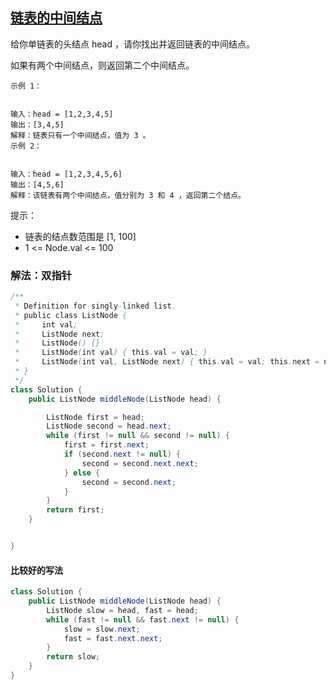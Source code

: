 ## [链表的中间结点](https://leetcode.cn/problems/middle-of-the-linked-list/description/)

给你单链表的头结点 head ，请你找出并返回链表的中间结点。

如果有两个中间结点，则返回第二个中间结点。


````
示例 1：


输入：head = [1,2,3,4,5]
输出：[3,4,5]
解释：链表只有一个中间结点，值为 3 。
示例 2：


输入：head = [1,2,3,4,5,6]
输出：[4,5,6]
解释：该链表有两个中间结点，值分别为 3 和 4 ，返回第二个结点。
````

提示：

- 链表的结点数范围是 [1, 100]
- 1 <= Node.val <= 100

### 解法：双指针

````java
/**
 * Definition for singly-linked list.
 * public class ListNode {
 *     int val;
 *     ListNode next;
 *     ListNode() {}
 *     ListNode(int val) { this.val = val; }
 *     ListNode(int val, ListNode next) { this.val = val; this.next = next; }
 * }
 */
class Solution {
    public ListNode middleNode(ListNode head) {

        ListNode first = head;
        ListNode second = head.next;
        while (first != null && second != null) {
            first = first.next;
            if (second.next != null) {
                second = second.next.next;
            } else {
                second = second.next;
            }
        }
        return first;
    }


}
````

#### 比较好的写法
````java
class Solution {
    public ListNode middleNode(ListNode head) {
        ListNode slow = head, fast = head;
        while (fast != null && fast.next != null) {
            slow = slow.next;
            fast = fast.next.next;
        }
        return slow;
    }
}
````